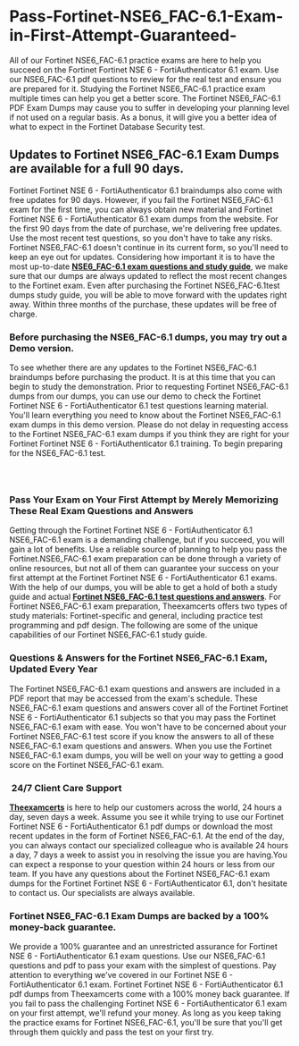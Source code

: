 # Pass-Fortinet-NSE6_FAC-6.1-Exam-in-First-Attempt-Guaranteed-
<p>All of our Fortinet NSE6_FAC-6.1 practice exams are here to help you succeed on the Fortinet Fortinet NSE 6 - FortiAuthenticator 6.1 exam. Use our NSE6_FAC-6.1 pdf questions to review for the real test and ensure you are prepared for it. Studying the Fortinet NSE6_FAC-6.1 practice exam multiple times can help you get a better score. The Fortinet NSE6_FAC-6.1 PDF Exam Dumps may cause you to suffer in developing your planning level if not used on a regular basis. As a bonus, it will give you a better idea of what to expect in the Fortinet Database Security test.</p> <h2><strong>Updates to Fortinet NSE6_FAC-6.1 Exam Dumps are available for a full 90 days.</strong></h2> <p>Fortinet Fortinet NSE 6 - FortiAuthenticator 6.1 braindumps also come with free updates for 90 days. However, if you fail the Fortinet NSE6_FAC-6.1 exam for the first time, you can always obtain new material and Fortinet Fortinet NSE 6 - FortiAuthenticator 6.1 exam dumps from the website. For the first 90 days from the date of purchase, we&#39;re delivering free updates. Use the most recent test questions, so you don&#39;t have to take any risks. Fortinet NSE6_FAC-6.1 doesn&#39;t continue in its current form, so you&#39;ll need to keep an eye out for updates. Considering how important it is to have the most up-to-date <a href="http://www.theexamcerts.com/fortinet/nse6_fac-6.1-pdf-exam-dumps"><strong>NSE6_FAC-6.1 exam questions and study guide</strong></a>, we make sure that our dumps are always updated to reflect the most recent changes to the Fortinet exam. Even after purchasing the Fortinet NSE6_FAC-6.1test dumps study guide, you will be able to move forward with the updates right away. Within three months of the purchase, these updates will be free of charge.</p> <h3><strong>Before purchasing the NSE6_FAC-6.1 dumps, you may try out a Demo version.</strong></h3> <p>To see whether there are any updates to the Fortinet NSE6_FAC-6.1 braindumps before purchasing the product. It is at this time that you can begin to study the demonstration. Prior to requesting Fortinet NSE6_FAC-6.1 dumps from our dumps, you can use our demo to check the Fortinet Fortinet NSE 6 - FortiAuthenticator 6.1 test questions learning material. You&#39;ll learn everything you need to know about the Fortinet NSE6_FAC-6.1 exam dumps in this demo version. Please do not delay in requesting access to the Fortinet NSE6_FAC-6.1 exam dumps if you think they are right for your Fortinet Fortinet NSE 6 - FortiAuthenticator 6.1 training. To begin preparing for the NSE6_FAC-6.1 test.</p> <p><a href="http://www.theexamcerts.com/fortinet/nse6_fac-6.1-pdf-exam-dumps" style="display: block; padding: 1em 0; text-align: center; "><img alt="" src="https://blogger.googleusercontent.com/img/a/AVvXsEiM8M0o2h1RPzapot2-z7lA8W6DV3AzQLA8CYck9xVdLHmu0D1-osXykthoiBXaZe_SxKrjnDD2JMAoJpan49aNFMKZ03dtc04CFA7hyFHYHd0q0Zlaucl9YtsIiFVNQig0CcivTxu9UOM1MH2ODTgYpBxWzCEpsJdl2BL1hrE0mmJrq9QHu8h56ZNQmg" /></a></p> <h3><strong>Pass Your Exam on Your First Attempt by Merely Memorizing These Real Exam Questions and Answers</strong></h3> <p>Getting through the Fortinet Fortinet NSE 6 - FortiAuthenticator 6.1 NSE6_FAC-6.1 exam is a demanding challenge, but if you succeed, you will gain a lot of benefits. Use a reliable source of planning to help you pass the Fortinet.NSE6_FAC-6.1 exam preparation can be done through a variety of online resources, but not all of them can guarantee your success on your first attempt at the Fortinet Fortinet NSE 6 - FortiAuthenticator 6.1 exams. With the help of our dumps, you will be able to get a hold of both a study guide and actual <a href="http://www.theexamcerts.com/fortinet/nse6_fac-6.1-pdf-exam-dumps"><strong>Fortinet NSE6_FAC-6.1 test questions and answers</strong></a>. For Fortinet NSE6_FAC-6.1 exam preparation, Theexamcerts offers two types of study materials: Fortinet-specific and general, including practice test programming and pdf design. The following are some of the unique capabilities of our Fortinet NSE6_FAC-6.1 study guide.</p> <h3><strong>Questions &amp; Answers for the Fortinet NSE6_FAC-6.1 Exam, Updated Every Year</strong></h3> <p>The Fortinet NSE6_FAC-6.1 exam questions and answers are included in a PDF report that may be accessed from the exam&#39;s schedule. These NSE6_FAC-6.1 exam questions and answers cover all of the Fortinet Fortinet NSE 6 - FortiAuthenticator 6.1 subjects so that you may pass the Fortinet NSE6_FAC-6.1 exam with ease. You won&#39;t have to be concerned about your Fortinet NSE6_FAC-6.1 test score if you know the answers to all of these NSE6_FAC-6.1 exam questions and answers. When you use the Fortinet NSE6_FAC-6.1 exam dumps, you will be well on your way to getting a good score on the Fortinet NSE6_FAC-6.1 exam.</p> <h3><strong>&nbsp;24/7 Client Care Support</strong></h3> <p><a href="https://www.theexamcerts.com"><strong>Theexamcerts</strong></a> is here to help our customers across the world, 24 hours a day, seven days a week. Assume you see it while trying to use our Fortinet Fortinet NSE 6 - FortiAuthenticator 6.1 pdf dumps or download the most recent updates in the form of Fortinet NSE6_FAC-6.1. At the end of the day, you can always contact our specialized colleague who is available 24 hours a day, 7 days a week to assist you in resolving the issue you are having.You can expect a response to your question within 24 hours or less from our team. If you have any questions about the Fortinet NSE6_FAC-6.1 exam dumps for the Fortinet Fortinet NSE 6 - FortiAuthenticator 6.1, don&#39;t hesitate to contact us. Our specialists are always available.</p> <h3><strong>Fortinet NSE6_FAC-6.1 Exam Dumps are backed by a 100% money-back guarantee.</strong></h3> <p>We provide a 100% guarantee and an unrestricted assurance for Fortinet NSE 6 - FortiAuthenticator 6.1 exam questions. Use our NSE6_FAC-6.1 questions and pdf to pass your exam with the simplest of questions. Pay attention to everything we&#39;ve covered in our Fortinet NSE 6 - FortiAuthenticator 6.1 exam. Fortinet Fortinet NSE 6 - FortiAuthenticator 6.1 pdf dumps from Theexamcerts come with a 100% money back guarantee. If you fail to pass the challenging Fortinet NSE 6 - FortiAuthenticator 6.1 exam on your first attempt, we&#39;ll refund your money. As long as you keep taking the practice exams for Fortinet NSE6_FAC-6.1, you&#39;ll be sure that you&#39;ll get through them quickly and pass the test on your first try.</p>
